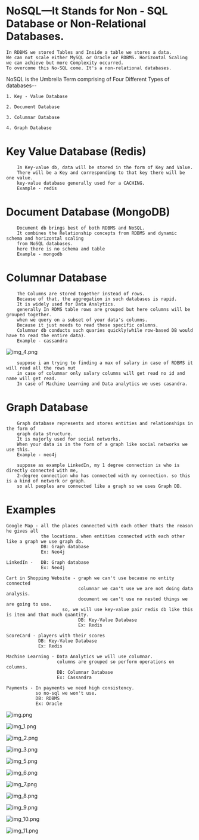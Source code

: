 
# NoSQL—It Stands for Non - SQL Database or Non-Relational Databases. 

    In RDBMS we stored Tables and Inside a table we stores a data.
    We can not scale either MySQL or Oracle or RDBMS. Horizontal Scaling we can achieve but more Complexity occurred. 
    To overcome this No-SQL come. It's a non-relational databases.

   NoSQL is the Umbrella Term comprising of Four Different Types of databases--

    1. Key - Value Database

    2. Document Database
    
    3. Columnar Database

    4. Graph Database


   # Key Value Database (Redis)

        In Key-value db, data will be stored in the form of Key and Value. 
        There will be a Key and corresponding to that key there will be one value.
        key-value database generally used for a CACHING.
        Example - redis
   
   # Document Database (MongoDB)

        Document db brings best of both RDBMS and NoSQL.
        It combines the Relationship concepts from RDBMS and dynamic schema and horizontal scaling
        from NoSQL databases.
        here there is no schema and table 
        Example - mongodb

   # Columnar Database

        The Columns are stored together instead of rows.
        Because of that, the aggregation in such databases is rapid.
        It is widely used for Data Analytics.
        generally In RDMS table rows are grouped but here columns will be grouped together.
        when we query on a subset of your data's columns.
        Because it just needs to read these specific columns.
        Columnar db conducts such quaries quickly(while row-based DB would have to read the entire data).
        Example - cassandra
   ![img_4.png](img_4.png)
        
        suppose i am trying to finding a max of salary in case of RDBMS it will read all the rows nut
        in case of columnar only salary columns will get read no id and name will get read. 
        In case of Machine Learning and Data analytics we uses casandra.

   # Graph Database

        Graph database represents and stores entities and relationships in the form of
        graph data structure.
        It is majorly used for social networks.
        When your data is in the form of a graph like social networks we use this.
        Example - neo4j

        suppose as example LinkedIn, my 1 degree connection is who is directly connected with me,
        2-degree connection who has connected with my connection. so this is a kind of network or graph. 
        so all peoples are connected like a graph so we uses Graph DB.

# Examples

    Google Map - all the places connected with each other thats the reason he gives all
                 the locations. when entities connected with each other like a graph we use graph db.
                 DB: Graph database
                 Ex: Neo4j

    LinkedIn -   DB: Graph database
                 Ex: Neo4j

    Cart in Shopping Website - graph we can't use because no entity connected 
                               columnar we can't use we are not doing data analysis.
                               document we can't use no nested things we are going to use.
                         so, we will use key-value pair redis db like this is item and that much quantity.
                               DB: Key-Value Database
                               Ex: Redis 

    ScoreCard - players with their scores
                DB: Key-Value Database
                Ex: Redis

    Machine Learning - Data Analytics we will use columnar. 
                       columns are grouped so perform operations on columns.
                       DB: Columnar Database
                       Ex: Cassandra

    Payments - In payments we need high consistency.
               so no-sql we won't use.
               DB: RDBMS
               Ex: Oracle

    
![img.png](img.png)

![img_1.png](img_1.png)

![img_2.png](img_2.png)

![img_3.png](img_3.png)


![img_5.png](img_5.png)

![img_6.png](img_6.png)

![img_7.png](img_7.png)

![img_8.png](img_8.png)

![img_9.png](img_9.png)

![img_10.png](img_10.png)

![img_11.png](img_11.png)

